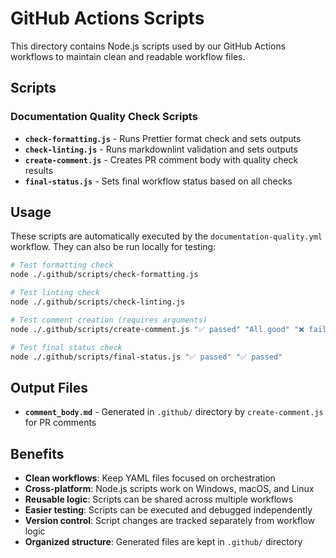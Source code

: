 # GitHub Actions Scripts

This directory contains Node.js scripts used by our GitHub Actions workflows to maintain clean and readable workflow
files.

## Scripts

### Documentation Quality Check Scripts

- **`check-formatting.js`** - Runs Prettier format check and sets outputs
- **`check-linting.js`** - Runs markdownlint validation and sets outputs
- **`create-comment.js`** - Creates PR comment body with quality check results
- **`final-status.js`** - Sets final workflow status based on all checks

## Usage

These scripts are automatically executed by the `documentation-quality.yml` workflow. They can also be run locally for
testing:

```bash
# Test formatting check
node ./.github/scripts/check-formatting.js

# Test linting check
node ./.github/scripts/check-linting.js

# Test comment creation (requires arguments)
node ./.github/scripts/create-comment.js "✅ passed" "All good" "❌ failed" "Issues found"

# Test final status check
node ./.github/scripts/final-status.js "✅ passed" "✅ passed"
```

## Output Files

- **`comment_body.md`** - Generated in `.github/` directory by `create-comment.js` for PR comments

## Benefits

- **Clean workflows**: Keep YAML files focused on orchestration
- **Cross-platform**: Node.js scripts work on Windows, macOS, and Linux
- **Reusable logic**: Scripts can be shared across multiple workflows
- **Easier testing**: Scripts can be executed and debugged independently
- **Version control**: Script changes are tracked separately from workflow logic
- **Organized structure**: Generated files are kept in `.github/` directory
